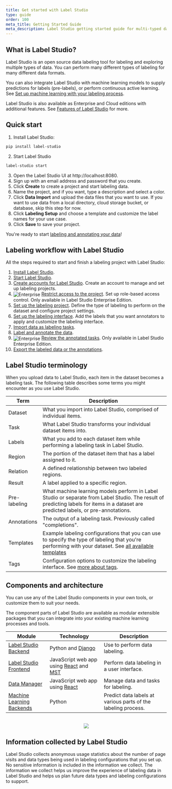 ```yaml
---
title: Get started with Label Studio
type: guide
order: 100
meta_title: Getting Started Guide
meta_description: Label Studio getting started guide for multi-typed data labeling, annotation, and exploration for machine learning and data science projects.
---
```


## What is Label Studio?

Label Studio is an open source data labeling tool for labeling and exploring multiple types of data. You can perform many different types of labeling for many different data formats. 

You can also integrate Label Studio with machine learning models to supply predictions for labels (pre-labels), or perform continuous active learning. See [Set up machine learning with your labeling process](ml.html). 

Label Studio is also available as Enterprise and Cloud editions with additional features. See [Features of Label Studio](label_studio_compare.html) for more.

## Quick start

1. Install Label Studio:
```bash
pip install label-studio
```
2. Start Label Studio
```bash
label-studio start
```
3. Open the Label Studio UI at http://localhost:8080. 
4. Sign up with an email address and password that you create.
5. Click **Create** to create a project and start labeling data.
6. Name the project, and if you want, type a description and select a color.
7. Click **Data Import** and upload the data files that you want to use. If you want to use data from a local directory, cloud storage bucket, or database, skip this step for now.
8. Click **Labeling Setup** and choose a template and customize the label names for your use case. 
9. Click **Save** to save your project. 

You're ready to start [labeling and annotating your data](labeling.html)!

## Labeling workflow with Label Studio

All the steps required to start and finish a labeling project with Label Studio:

1. [Install Label Studio](install.html).
2. [Start Label Studio](start.html).
2. [Create accounts for Label Studio](signup.html). Create an account to manage and set up labeling projects.
3. <img src="/images/LSE/en.svg" alt="Enterprise" style="vertical-align:middle"/> [Restrict access to the project](manage_users.html). Set up role-based access control. Only available in Label Studio Enterprise Edition.
4. [Set up the labeling project](setup_project.html). Define the type of labeling to perform on the dataset and configure project settings.
5. [Set up the labeling interface](setup.html). Add the labels that you want annotators to apply and customize the labeling interface. 
6. [Import data as labeling tasks](tasks.html).
7. [Label and annotate the data](labeling.html). 
8. <img src="/images/LSE/en.svg" alt="Enterprise" style="vertical-align:middle"/> [Review the annotated tasks](quality.html). Only available in Label Studio Enterprise Edition.
9. [Export the labeled data or the annotations](export.html).


## Label Studio terminology

When you upload data to Label Studio, each item in the dataset becomes a labeling task. The following table describes some terms you might encounter as you use Label Studio.

| Term | Description |
| --- | --- |
| Dataset | What you import into Label Studio, comprised of individual items. |
| Task | What Label Studio transforms your individual dataset items into. |
| Labels | What you add to each dataset item while performing a labeling task in Label Studio. |
| Region | The portion of the dataset item that has a label assigned to it. | 
| Relation | A defined relationship between two labeled regions. |
| Result | A label applied to a specific region. |
| Pre-labeling | What machine learning models perform in Label Studio or separate from Label Studio. The result of predicting labels for items in a dataset are predicted labels, or pre-annotations. |
| Annotations | The output of a labeling task. Previously called "completions". |
| Templates | Example labeling configurations that you can use to specify the type of labeling that you're performing with your dataset. See [all available templates](/templates) |
| Tags | Configuration options to customize the labeling interface. See [more about tags](/tags). |

## Components and architecture
You can use any of the Label Studio components in your own tools, or customize them to suit your needs. <!--Before customizing Label Studio extensively, you might want to review Label Studio Enterprise Edition to see if it already contains the relevant functionality you want to build. See [What you get from Label Studio](benefits.html) for more.--> 

The component parts of Label Studio are available as modular extensible packages that you can integrate into your existing machine learning processes and tools. 

| Module | Technology | Description |
| --- | --- | --- | 
| [Label Studio Backend](https://github.com/heartexlabs/label-studio/) | Python and [Django](https://www.djangoproject.com/) | Use to perform data labeling. | 
| [Label Studio Frontend](https://github.com/heartexlabs/label-studio-frontend) | JavaScript web app using [React](https://reactjs.org/) and [MST](https://github.com/mobxjs/mobx-state-tree) | Perform data labeling in a user interface. |
| [Data Manager](https://github.com/heartexlabs/dm2) | JavaScript web app using [React](https://reactjs.org/) | Manage data and tasks for labeling. |
| [Machine Learning Backends](https://github.com/heartexlabs/label-studio-ml-backend) | Python | Predict data labels at various parts of the labeling process. |

<br>
<div style="margin:auto; text-align:center;"><img src="/images/ls-modules-scheme.png" style="opacity: 0.8"/></div>
<!--update to include data manager--> 

## Information collected by Label Studio

Label Studio collects anonymous usage statistics about the number of page visits and data types being used in labeling configurations that you set up. No sensitive information is included in the information we collect. The information we collect helps us improve the experience of labeling data in Label Studio and helps us plan future data types and labeling configurations to support. 


